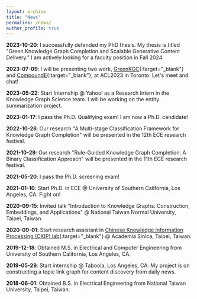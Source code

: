 ```yaml
---
layout: archive
title: "News"
permalink: /news/
author_profile: true
---
```


__2023-10-20__: I successfully defended my PhD thesis. My thesis is
titled "Green Knowledge Graph Completion and Scalable Generative Content
Delivery." I am actively looking for a faculty
position in Fall 2024.

__2023-07-09__: I will be presenting two work, 
[GreenKGC](https://virtual2023.aclweb.org/paper_P5760.html){:target="_blank"}
and 
[CompoundE](https://virtual2023.aclweb.org/paper_P5771.html){:target="_blank"}, 
at ACL2023 in Toronto. Let's meet and chat!

__2023-05-22__: Start Internship @ Yahoo! as a Research Intern in the
Knowledge Graph Science team. I will be working on the entity
summarization project.

__2023-01-17__: I pass the Ph.D. Qualifying exam! I am now a Ph.D. candidate!

__2022-10-28__: Our research "A Multi-stage Classification Framework for Knowledge Graph Completion"
will be presented in the 12th ECE research festival.

__2021-10-29__: Our research "Rule-Guided Knowledge Graph Completion: A Binary Classification Approach"
will be presented in the 11th ECE research festival.

__2021-05-20__: I pass the Ph.D. screening exam!

__2021-01-10__: Start Ph.D. in ECE @ University of Southern California,
Los Angeles, CA. Fight on!

__2020-09-15__: Invited talk "Introduction to Knowledge Graphs: Construction, 
Embeddings, and Applications" @ National Taiwan Normal University, Taipei, Taiwan.

__2020-09-01__: Start research assistant in [Chinese Knowledge Information
Processing (CKIP) lab](https://ckip.iis.sinica.edu.tw/){:target="_blank"} @ Academia Sinica, 
Taipei, Taiwan.

[//]: # (__2020-02-26__: Defect analysis engineer @ TSMC, Hsinchu, Taiwan.)

__2019-12-18__: Obtained M.S. in Electrical and Computer Engineering from 
University of Southern California, Los Angeles, CA. 

__2019-05-29__: Start internship @ Taboola, Los Angeles, CA. My project is on
constructing a topic link graph for content discovery from daily news.

__2018-06-01__: Obtained B.S. in Electrical Engineering from National Taiwan University, 
Taipei, Taiwan.

